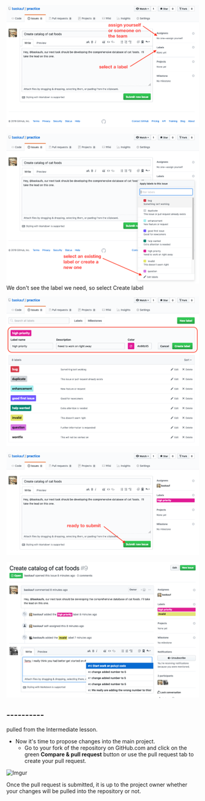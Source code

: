 
![Create new label](images/start-issue.png)

![Create new label](images/select-label.png)
We don't see the label we need, so select Create label

![Create new label](images/new-label.png)

![Create new label](images/submit-issue.png)


![Create new label](images/mention-issue.png)
## ----------
pulled from the Intermediate lesson.

* Now it's time to propose changes into the main project.
  * Go to your fork of the repository on GitHub.com and click on the green **Compare & pull request** button or use the pull request tab to create your pull request.

![Imgur](https://i.imgur.com/QbV4Dci.png)

Once the pull request is submitted, it is up to the project owner whether your changes will be pulled into the repository or not.
